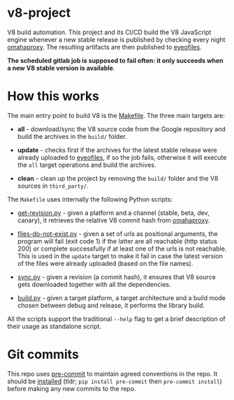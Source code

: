v8-project
==========

V8 build automation. This project and its CI/CD build the V8 JavaScript engine
whenever a new stable release is published by checking every night
[omahaproxy][1]. The resulting artifacts are then published to [eyeofiles][2].

**The scheduled gitlab job is supposed to fail often: it only succeeds when
a new V8 stable version is available**.


How this works
==============

The main entry point to build V8 is the [Makefile](./Makefile). The three main
targets are:

* **all** - download/sync the V8 source code from the Google repository and
   build the archives in the `build/` folder.

* **update** - checks first if the archives for the latest stable release
   were already uploaded to [eyeofiles][2], if so the job fails, otherwise it
   will execute the `all` target operations and build the archives.

* **clean** - clean up the project by removing the `build/` folder and the V8
   sources in `third_party/`.

The `Makefile` uses internally the following Python scripts:

* [get-revision.py](./get-revision.py) - given a platform and a channel (stable,
  beta, dev, canary), it retrieves the relative V8 commit hash from
  [omahaproxy][1].

* [files-do-not-exist.py](./files-do-not-exist.py) - given a set of urls as
  positional arguments, the program will fail (exit code 1) if the latter are
  all reachable (http status 200) or complete successfully if at least one of
  the urls is not reachable. This is used in the `update` target to make it
  fail in case the latest version of the files were already uploaded (based on
  the file names).

* [sync.py](./sync.py) - given a revision (a commit hash), it ensures that V8
  source gets downloaded together with all the dependencies.

* [build.py](./build.py) - given a target platform, a target architecture and
  a build mode chosen between debug and release, it performs the library build.

All the scripts support the traditional `--help` flag to get a brief
description of their usage as standalone script.


Git commits
===========

This repo uses [pre-commit][3] to maintain agreed conventions in the repo. It
should be [installed][4] (tldr; `pip install pre-commit` then
`pre-commit install`) before making any new commits to the repo.


[1]: https://omahaproxy.appspot.com/
[2]: https://v8.eyeofiles.com/
[3]: https://pre-commit.com
[4]: https://pre-commit.com/#installation
